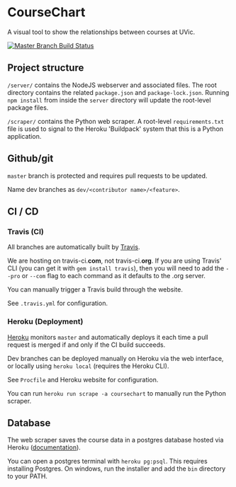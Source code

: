 # CourseChart
A visual tool to show the relationships between courses at UVic.

[![Master Branch Build Status](https://travis-ci.com/jkirkwin/CourseChart.svg?branch=master)](https://travis-ci.com/jkirkwin/CourseChart)

## Project structure
`/server/` contains the NodeJS webserver and associated files. The root directory contains the related `package.json` and `package-lock.json`. Running `npm install` from inside the `server` directory will update the root-level package files. 

`/scraper/` contains the Python web scraper. A root-level `requirements.txt` file is used to signal to the Heroku 'Buildpack' system that this is a Python application.

## Github/git
`master` branch is protected and requires pull requests to be updated.

Name dev branches as `dev/<contributor name>/<feature>`.

## CI / CD

### Travis (CI)
All branches are automatically built by [Travis](travis-ci.com). 

We are hosting on travis-ci.__com__, not travis-ci.__org__. If you are using Travis' CLI (you can get it with `gem install travis`), then you will need to add the `--pro` or `--com` flag to each command as it defaults to the .org server.

You can manually trigger a Travis build through the website. 

See `.travis.yml` for configuration.

### Heroku (Deployment)
[Heroku](https://dashboard.heroku.com/apps/coursechart) monitors `master` and automatically deploys it each time a pull request is merged if and only if the CI build succeeds. 

Dev branches can be deployed manually on Heroku via the web interface, or locally using `heroku local` (requires the Heroku CLI).

See `Procfile` and Heroku website for configuration.

You can run `heroku run scrape -a coursechart` to manually run the Python scraper.

## Database

The web scraper saves the course data in a postgres database hosted via Heroku ([documentation](https://devcenter.heroku.com/articles/heroku-postgresql)). 

You can open a postgres terminal with `heroku pg:psql`. This requires installing Postgres. On windows, run the installer and add the `bin` directory to your PATH.
